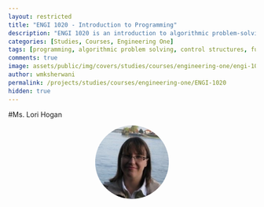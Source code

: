 ```yaml
---
layout: restricted
title: "ENGI 1020 - Introduction to Programming"
description: "ENGI 1020 is an introduction to algorithmic problem-solving techniques and computer programming, including basic program control structures (sequence, call, branch, loop) and data representations, functional decomposition, and design by contract. Exercises and examples are drawn from a variety of engineering disciplines and are implemented using a standard modern programming language."
categories: [Studies, Courses, Engineering One]
tags: [programming, algorithmic problem solving, control structures, functional decomposition, design by contract, modern programming language]
comments: true
image: assets/public/img/covers/studies/courses/engineering-one/engi-1020-cover.png
author: wmksherwani
permalink: /projects/studies/courses/engineering-one/ENGI-1020
hidden: true
---
```


#Ms. Lori Hogan

<html lang="en">
    <div style="display: flex; justify-content: space-around; align-items: center;">
        <div style="text-align: center;">
            <img src="assets/public/img/people/Lori Hogan.png" alt="Lori Hogan" style="width: 150px; object-fit: cover; border-radius: 50%;">
        </div>
    </div>
</html>

<!-- <html lang="en">
<link href="https://cdnjs.cloudflare.com/ajax/libs/font-awesome/6.0.0-beta3/css/all.min.css" rel="stylesheet">
<div id="star-wrapper" style="margin: 0; display: flex; justify-content: center; align-items: center;">
    <div style="display: flex; justify-content: center; align-items: center; font-size: 50px;">
        <i class="fas fa-star" style="color: gold;"></i>
        <i class="fas fa-star" style="color: gold;"></i>
        <i class="fas fa-star" style="color: gold;"></i>
        <i class="fas fa-star" style="color: gold;"></i>
        <i class="fas fa-star" style="color: gold;"></i>
    </div>
</div>
</html> -->
